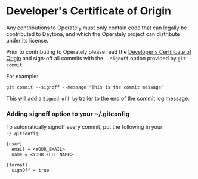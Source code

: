 # Developer's Certificate of Origin

Any contributions to Operately must only contain code that can legally be contributed to Daytona, 
and which the Operately project can distribute under its license.

Prior to contributing to Operately please read the [Developer's Certificate of Origin](/docs/legal/developer_certificate_of_origin.txt)
and sign-off all commits with the `--signoff` option provided by `git commit`. 

For example:

```
git commit --signoff --message "This is the commit message"
```

This will add a `Signed-off-by` trailer to the end of the commit log message.

### Adding signoff option to your ~/.gitconfig

To automatically signoff every commit, put the following in your `~/.gitconfig`:

```
[user]
  email = <YOUR_EMAIL>
  name = <YOUR FULL NAME>
  
[format]
  signOff = true
```
